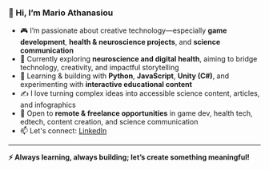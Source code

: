 ### 👋 Hi, I’m Mario Athanasiou  

- 🎮 I’m passionate about creative technology—especially **game development**, **health & neuroscience projects**, and **science communication**  
- 🧠 Currently exploring **neuroscience and digital health**, aiming to bridge technology, creativity, and impactful storytelling  
- 🌱 Learning & building with **Python**, **JavaScript**, **Unity (C#)**, and experimenting with **interactive educational content**  
- ✍️ I love turning complex ideas into accessible science content, articles, and infographics  
- 🚀 Open to **remote & freelance opportunities** in game dev, health tech, edtech, content creation, and science communication  
- 📫 Let's connect: [LinkedIn](https://www.linkedin.com/in/mario-athanasiou/)  

---  
**⚡️ Always learning, always building; let’s create something meaningful!**  

<!---
marioathan99/marioathan99 is a ✨ special ✨ repository because its `README.md` (this file) appears on your GitHub profile.
You can click the Preview link to take a look at your changes.
--->
